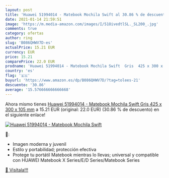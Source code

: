 ```yaml
---
layout: post
title: 'Huawei 51994014 - Matebook Mochila Swift al 30.86 % de descuento'
date: 2021-01-14 21:59:51
image: 'https://m.media-amazon.com/images/I/51OivedtlSL._SL200_.jpg'
comments: true
category: ofertas
author: ring
slug: 'B086QHWV7D-es'
actualPrice: 15.21 EUR
currency: EUR
price: 15.21
comparePrice: 22.0 EUR
prodname: 'Huawei 51994014 - Matebook Mochila Swift  Gris  425 x 300 x 105 mm'
country: 'es'
flag: '🇪🇸'
buyurl: 'https://www.amazon.es/dp/B086QHWV7D/?tag=tolees-21'
descuento: '30.86'
average: '15.576666666666668'
---
```


Ahora mismo tienes [Huawei 51994014 - Matebook Mochila Swift  Gris  425 x 300 x 105 mm](https://www.amazon.es/dp/B086QHWV7D/?tag=tolees-21) a 15.21 EUR (original: 22.0 EUR) (30.86 %  de descuento) en el siguiente enlace!

[![Huawei 51994014 - Matebook Mochila Swift](https://m.media-amazon.com/images/I/51OivedtlSL._SL200_.jpg)](https://www.amazon.es/dp/B086QHWV7D/?tag=tolees-21)

🔎:

- Imagen moderna y juvenil
- Estilo y portabilidad; protección efectiva
- Protege tu portátil Matebook mientras lo llevas; universal y compatible con HUAWEI Matebook X Series/E/D Series/Matebook Series

[🛒 Visítala!!!](https://www.amazon.es/dp/B086QHWV7D/?tag=tolees-21)
